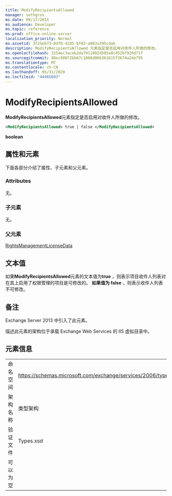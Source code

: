 ```yaml
---
title: ModifyRecipientsAllowed
manager: sethgros
ms.date: 09/17/2015
ms.audience: Developer
ms.topic: reference
ms.prod: office-online-server
localization_priority: Normal
ms.assetid: 3f25e673-0df0-4285-bf03-a083a395cdab
description: ModifyRecipientsAllowed 元素指定是否启用对收件人所做的修改。
ms.openlocfilehash: 3154ec3aceb2da7911002d505e0c452bf920d71f
ms.sourcegitcommit: 88ec988f2bb67c1866d06b361615f3674a24e795
ms.translationtype: MT
ms.contentlocale: zh-CN
ms.lasthandoff: 05/31/2020
ms.locfileid: "44465693"
---
```

# <a name="modifyrecipientsallowed"></a>ModifyRecipientsAllowed

**ModifyRecipientsAllowed**元素指定是否启用对收件人所做的修改。 
  
```XML
<ModifyRecipientsAllowed> true | false </ModifyRecipientsAllowed>
```

 **boolean**
## <a name="attributes-and-elements"></a>属性和元素

下面各部分介绍了属性、子元素和父元素。
  
### <a name="attributes"></a>Attributes

无。
  
### <a name="child-elements"></a>子元素

无。
  
### <a name="parent-elements"></a>父元素

[RightsManagementLicenseData](rightsmanagementlicensedata.md)
  
## <a name="text-value"></a>文本值

如果**ModifyRecipientsAllowed**元素的文本值为**true** ，则表示项目收件人列表对在其上启用了权限管理的项目是可修改的。 **如果值为 false** ，则表示收件人列表不可修改。 
  
## <a name="remarks"></a>备注

Exchange Server 2013 中引入了此元素。
  
描述此元素的架构位于承载 Exchange Web Services 的 IIS 虚拟目录中。
  
## <a name="element-information"></a>元素信息

|||
|:-----|:-----|
|命名空间  <br/> |https://schemas.microsoft.com/exchange/services/2006/types  <br/> |
|架构名称  <br/> |类型架构  <br/> |
|验证文件  <br/> |Types.xsd  <br/> |
|可以为空  <br/> ||
   

